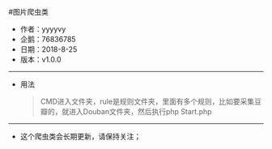#图片爬虫类
* 作者：yyyyvy
* 企鹅：76836785
* 日期：2018-8-25
* 版本：v1.0.0  
-- -------------
* 用法
    >CMD进入文件夹，rule是规则文件夹，里面有多个规则，比如要采集豆瓣的，就进入Douban文件夹，然后执行php Start.php  
-- -------------
* 这个爬虫类会长期更新，请保持关注；
